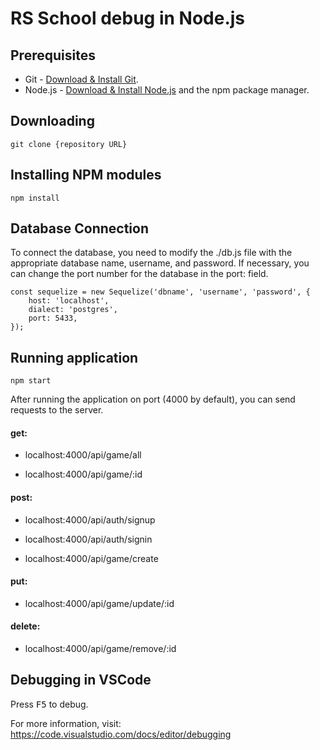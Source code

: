 # RS School debug in Node.js

## Prerequisites

- Git - [Download & Install Git](https://git-scm.com/downloads).
- Node.js - [Download & Install Node.js](https://nodejs.org/en/download/) and the npm package manager.

## Downloading

```
git clone {repository URL}
```

## Installing NPM modules

```
npm install
```

## Database Connection

To connect the database, you need to modify the ./db.js file with the appropriate database name, username, and password. If necessary, you can change the port number for the database in the port: <number> field.

```
const sequelize = new Sequelize('dbname', 'username', 'password', {
    host: 'localhost',
    dialect: 'postgres',
    port: 5433,
});
```

## Running application

```
npm start
```

After running the application on port (4000 by default), you can send requests to the server.

#### get:

- localhost:4000/api/game/all

- localhost:4000/api/game/:id

#### post:

- localhost:4000/api/auth/signup

- localhost:4000/api/auth/signin

- localhost:4000/api/game/create

#### put:

- localhost:4000/api/game/update/:id

#### delete:

- localhost:4000/api/game/remove/:id

## Debugging in VSCode

Press <kbd>F5</kbd> to debug.

For more information, visit: https://code.visualstudio.com/docs/editor/debugging
